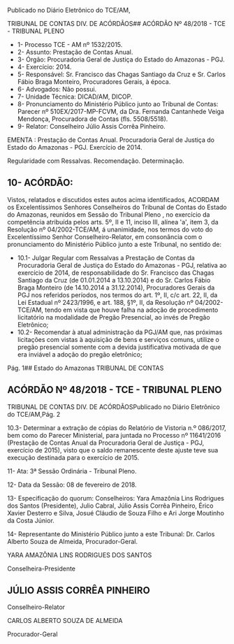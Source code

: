 Publicado  no  Diário Eletrônico do TCE/AM,

TRIBUNAL DE CONTAS DIV. DE  ACÓRDÃOS## ACÓRDÃO Nº 48/2018 - TCE - TRIBUNAL PLENO

- 1- Processo TCE - AM nº 1532/2015.
- 2- Assunto: Prestação de Contas Anual.
- 3- Órgão: Procuradoria Geral de Justiça do Estado do Amazonas - PGJ.
- 4- Exercício: 2014.
- 5- Responsável: Sr.  Francisco das Chagas Santiago da Cruz e Sr. Carlos Fábio Braga Monteiro, Procuradores Gerais, à época.
- 6- Advogados: Não possui.
- 7- Unidade Técnica: DICAD/AM, DICOP.
- 8- Pronunciamento  do Ministério  Público  junto  ao Tribunal  de Contas: Parecer  nº 510EX/2017-MP-FCVM, da Dra. Fernanda Cantanhede Veiga Mendonça, Procuradora de Contas (fls. 5508/5518).
- 9- Relator: Conselheiro Júlio Assis Corrêa Pinheiro.

EMENTA : Prestação de Contas Anual. Procuradoria Geral  de  Justiça  do  Estado  do  Amazonas  -  PGJ. Exercício de 2014.

Regularidade com Ressalvas. Recomendação. Determinação.

## 10-  ACÓRDÃO:

Vistos, relatados e discutidos estes autos acima identificados, ACORDAM os Excelentíssimos Senhores Conselheiros do Tribunal de Contas do Estado do Amazonas, reunidos em Sessão do Tribunal Pleno , no exercício da competência atribuída pelos arts. 5º, II e 11, inciso III, alínea 'a', item 3, da Resolução  nº  04/2002-TCE/AM, á unanimidade, nos  termos  do  voto  do  Excelentíssimo  Senhor  Conselheiro-Relator, em consonância com  o  pronunciamento  do  Ministério  Público  junto  a  este  Tribunal,  no sentido de:

- 10.1- Julgar Regular com Ressalvas a Prestação de Contas da Procuradoria  Geral  de  Justiça  do  Estado  do  Amazonas  -  PGJ, relativa ao exercício de 2014, de responsabilidade do Sr. Francisco das Chagas Santiago da Cruz (de  01.01.2014 a 13.10.2014)  e do Sr.  Carlos  Fábio  Braga  Monteiro (de  14.10.2014  a  31.12.2014), Procuradores Gerais da PGJ nos referidos períodos, nos termos do art. 1º, II, c/c art. 22, II, da Lei Estadual nº 2423/1996, e art. 188, §1º, II, da Resolução nº 04/2002-TCE/AM, tendo em vista que houve falha na  adoção  de  procedimento  licitatório  na  modalidade  de  Pregão Presencial, ao invés de Pregão Eletrônico;
- 10.2- Recomendar à  atual  administração  da  PGJ/AM  que,  nas  próximas licitações com vistas à aquisição de bens e serviços comuns, utilize o pregão presencial somente com a devida justificativa motivada de que era inviável a adoção do pregão eletrônico;

Pág. 1## Estado do Amazonas TRIBUNAL DE CONTAS

## ACÓRDÃO Nº 48/2018 - TCE - TRIBUNAL PLENO

TRIBUNAL DE CONTAS DIV. DE  ACÓRDÃOSPublicado  no  Diário Eletrônico do TCE/AM,Pág. 2

10.3- Determinar a extração de cópias do Relatório de Vistoria n.º 086/2017, bem  como  do  Parecer Ministerial, para juntada no Processo nº 11641/2016 (Prestação de Contas Anual da Procuradoria Geral  de  Justiça  -  PGJ,  exercício  de  2015),  visto  que  o  saldo remanescente  deste  ajuste  teve  sua  execução  destinada  para  o exercício de 2015.

11- Ata: 3ª Sessão Ordinária - Tribunal Pleno.

12- Data da Sessão: 08 de fevereiro de 2018.

13- Especificação do quorum: Conselheiros: Yara Amazônia Lins Rodrigues dos Santos (Presidente), Julio Cabral, Júlio Assis Corrêa Pinheiro, Érico Xavier Desterro e Silva, Josué Cláudio de Souza Filho e Ari Jorge Moutinho da Costa Júnior.

14- Representante  do  Ministério  Público  junto  a  este  Tribunal: Dr. Carlos  Alberto Souza de Almeida, Procurador-Geral.

YARA AMAZÔNIA LINS RODRIGUES DOS SANTOS

Conselheira-Presidente

## JÚLIO ASSIS CORRÊA PINHEIRO

Conselheiro-Relator

CARLOS ALBERTO SOUZA DE ALMEIDA

Procurador-Geral